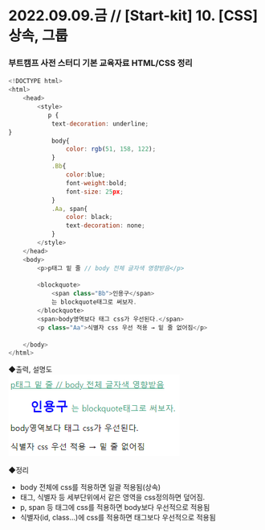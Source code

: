 
2022.09.09.금 // [Start-kit] 10. [CSS] 상속, 그룹
========

### 부트캠프 사전 스터디 기본 교육자료 HTML/CSS 정리     

```js
<!DOCTYPE html>
<html>
    <head>
        <style>
           p {
            text-decoration: underline;
}
            body{
                color: rgb(51, 158, 122);
            }
            .Bb{
                color:blue;
                font-weight:bold;
                font-size: 25px;
            }
            .Aa, span{
                color: black;
                text-decoration: none;
            }
        </style>
    </head>
    <body>
        <p>p태그 밑 줄 // body 전체 글자색 영향받음</p>

        <blockquote>
            <span class="Bb">인용구</span>
            는 blockquote태그로 써보자.
        </blockquote>
        <span>body영역보다 태그 css가 우선된다.</span>
        <p class="Aa">식별자 css 우선 적용 → 밑 줄 없어짐</p>
    
    </body>
</html>
```
◆출력, 설명도   
![img](/_posts/TIL_0010_1.png)

◆정리   
* body 전체에 css를 적용하면 일괄 적용됨(상속)
* 태그, 식별자 등 세부단위에서 같은 영역을 css정의하면 덮어짐.
* p, span 등 태그에 css를 적용하면 body보다 우선적으로 적용됨
* 식별자(id, class...)에 css를 적용하면 태그보다 우선적으로 적용됨

